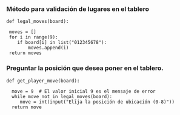    ### Método para validación de lugares en el tablero
    def legal_moves(board):

     moves = []
     for i in range(9):
        if board[i] in list("012345678"):
            moves.append(i)
     return moves

   ### Preguntar la posición que desea poner en el tablero.
    def get_player_move(board):

      move = 9  # El valor inicial 9 es el mensaje de error
      while move not in legal_moves(board):
         move = int(input("Elija la posición de ubicación (0-8)"))
      return move
